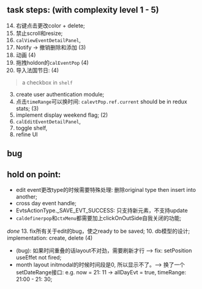 ## task steps: (with complexity level 1 - 5)
14. 右键点击更改color + delete;
19. 禁止scroll和resize;
15. `calViewEventDetailPanel`,
8. Notify -> 撤销删除和添加 (3)
9. 动画 (4)
11. 拖拽holdon的`calEventPop` (4)
12. 导入法国节日: (4)
   > a checkbox in `shelf`
3. create user authentication module;
4. 点击`timeRange`可以换时间: `calevtPop.ref.current` should be in redux stats; (3)
7. implement display weekend flag; (2)
16. `calEditEventDetailPanel`,
17. toggle shelf,
18. refine UI

## bug

## hold on point:
- edit event更改type的时候需要特殊处理: 删除original type then insert into another;
- cross day event handle;
- EvtsActionType._SAVE_EVT_SUCCESS: 只支持新元素，不支持update
- `caldefinerpop`和`ctxMenu`都需要加上clickOnOutSide自我关闭的功能;

*done*
13. fix所有关于edit的bug，使之ready to be saved;
10. db模型的设计; implementation: create, delete (4)
- (bug): 如果时间重叠的话layout不对劲，需要刷新才行 --> fix: setPosition useEffet not fired;
- month layout initmodal的时候时间段是0, 所以显示不了。--> 换了一个setDateRange接口: e.g. now = 21: 11 -> allDayEvt = true, timeRange: 21:00 - 21: 30;